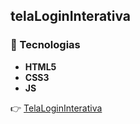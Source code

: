 ## telaLoginInterativa

### :pencil: Tecnologias

* **HTML5**
* **CSS3**
* **JS**

:point_right: [TelaLoginInterativa](https://milenavms.github.io/telaLoginInterativa/)
